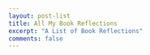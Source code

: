 ```yaml
---
layout: post-list
title: All My Book Reflections
excerpt: "A List of Book Reflections"
comments: false
---
```

